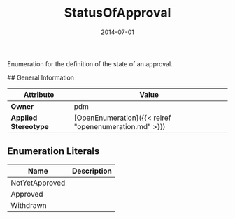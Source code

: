 ﻿---
title: StatusOfApproval
toc: false
type: specs
date: "2014-07-01"
draft: false
specification: VEC
version: 1.1.1
documentType: "Recommendation"
elementType: Class
classes:
  - StatusOfApproval
menu_name: vec-1.1.1
---
<p>Enumeration for the definition of the state of an approval. </p>
## General Information

| Attribute               | Value |
|-------------------------|-------|
| **Owner**               | pdm |
| **Applied Stereotype**  | [OpenEnumeration]({{< relref "openenumeration.md" >}})<br/>  |

## Enumeration Literals
| Name          | **Description** |
|---------------|-----------------|
| NotYetApproved |  |
| Approved |  |
| Withdrawn |  |
